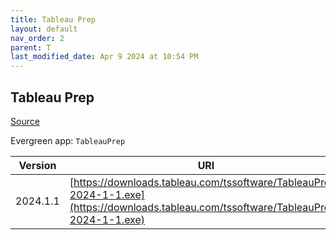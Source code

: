 ```yaml
---
title: Tableau Prep
layout: default
nav_order: 2
parent: T
last_modified_date: Apr 9 2024 at 10:54 PM
---
```


## Tableau Prep

[Source](https://www.tableau.com/)

Evergreen app: `TableauPrep`

| Version  | URI                                                                                                                                    |
| -------- | -------------------------------------------------------------------------------------------------------------------------------------- |
| 2024.1.1 | [https://downloads.tableau.com/tssoftware/TableauPrep-2024-1-1.exe](https://downloads.tableau.com/tssoftware/TableauPrep-2024-1-1.exe) |
